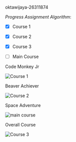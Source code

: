 oktawijaya-26311874

_Progress Assignment Algorithm_:
- [X] Course 1
- [X] Course 2
- [X] Course 3
- [ ] Main Course


Code Monkey Jr

![Course 1](https://user-images.githubusercontent.com/107865829/189854319-388892f8-9c4c-421b-87eb-f7a8f7c37228.PNG)

Beaver Achiever

![Course 2](https://user-images.githubusercontent.com/107865829/189854823-e361b2c4-6ec9-4097-9d7a-d16630f01ea7.PNG)


Space Adventure

![main course](https://user-images.githubusercontent.com/107865829/189855628-f823fd87-ff3c-4676-8369-54c640b9cab6.PNG)


Overall Course

![Course 3](https://user-images.githubusercontent.com/107865829/189855640-7159b267-6566-48eb-b96b-dd696930d41e.PNG)
